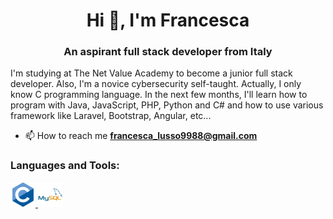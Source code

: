 <h1 align="center">Hi 👋, I'm Francesca</h1>
<h3 align="center">An aspirant full stack developer from Italy</h3>

<p>I'm studying at The Net Value Academy to become a junior full stack developer. Also, I'm a novice cybersecurity self-taught. Actually, I only know C programming language. In the next few months, I'll learn how to program with Java, JavaScript, PHP, Python and C# and how to use various framework like Laravel, Bootstrap, Angular, etc...<p>

- 📫 How to reach me **francesca_lusso9988@gmail.com**

<h3 align="left">Languages and Tools:</h3>
<p align="left"> <a href="https://www.cprogramming.com/" target="_blank" rel="noreferrer"> <img src="https://raw.githubusercontent.com/devicons/devicon/master/icons/c/c-original.svg" alt="c" width="40" height="40"/> </a> <a href="https://www.mysql.com/" target="_blank" rel="noreferrer"> <img src="https://raw.githubusercontent.com/devicons/devicon/master/icons/mysql/mysql-original-wordmark.svg" alt="mysql" width="40" height="40"/> </a> </p>
